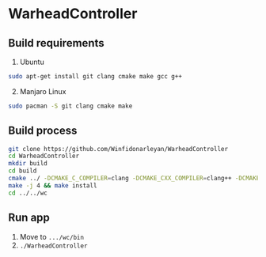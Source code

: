 # WarheadController

## Build requirements

1. Ubuntu

```sh
sudo apt-get install git clang cmake make gcc g++
```

2. Manjaro Linux

```sh
sudo pacman -S git clang cmake make
```

## Build process

```sh
git clone https://github.com/Winfidonarleyan/WarheadController
cd WarheadController
mkdir build
cd build
cmake ../ -DCMAKE_C_COMPILER=clang -DCMAKE_CXX_COMPILER=clang++ -DCMAKE_INSTALL_PREFIX=../../wc
make -j 4 && make install
cd ../../wc
```

## Run app
1. Move to `.../wc/bin`
2. `./WarheadController`
